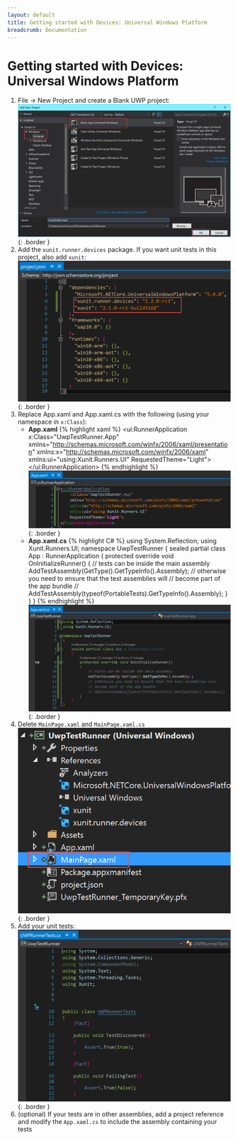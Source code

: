 ```yaml
---
layout: default
title: Getting started with Devices: Universal Windows Platform
breadcrumb: Documentation
---
```

# Getting started with Devices: Universal Windows Platform

1. File -> New Project and create a Blank UWP project:
![](../images/getting-started-devices-uwp/CreateProject.png){: .border }
2. Add the `xunit.runner.devices` package. If you want unit tests in this project, also add `xunit`:
![](../images/getting-started-devices-uwp/AddPackages.png){: .border }
3. Replace App.xaml and App.xaml.cs with the following (using your namespace in `x:Class`):
	* **App.xaml**
{% highlight xaml %}
<ui:RunnerApplication
    x:Class="UwpTestRunner.App"
    xmlns="http://schemas.microsoft.com/winfx/2006/xaml/presentation"
    xmlns:x="http://schemas.microsoft.com/winfx/2006/xaml"
    xmlns:ui="using:Xunit.Runners.UI"
    RequestedTheme="Light">
</ui:RunnerApplication>
{% endhighlight %} 
	![](../images/getting-started-devices-uwp/App.xaml.png){: .border }
	* **App.xaml.cs**
{% highlight C# %}
using System.Reflection;
using Xunit.Runners.UI;
namespace UwpTestRunner
{
    sealed partial class App : RunnerApplication
    {
        protected override void OnInitializeRunner()
        {
            // tests can be inside the main assembly
            AddTestAssembly(GetType().GetTypeInfo().Assembly);
            // otherwise you need to ensure that the test assemblies will 
            // become part of the app bundle
            // AddTestAssembly(typeof(PortableTests).GetTypeInfo().Assembly);
        }
    }
}
{% endhighlight %} 
	![](../images/getting-started-devices-uwp/App.xaml.cs.png){: .border }
4. Delete `MainPage.xaml` and `MainPage.xaml.cs`
![](../images/getting-started-devices-uwp/DeleteMainPage.png){: .border }
5. Add your unit tests:
![](../images/getting-started-devices-uwp/AddTests.png){: .border }
6. (optional) If your tests are in other assemblies, add a project reference and modify the `App.xaml.cs` to include the assembly containing your tests
